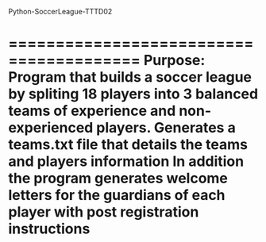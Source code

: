 Python-SoccerLeague-TTTD02

========================================
Purpose: 
Program that builds a soccer league by spliting 
18 players into 3 balanced teams of experience and 
non-experienced players. Generates a teams.txt file
that details the teams and players information
In addition the program generates welcome letters
for the guardians of each player with post 
registration instructions 
========================================
